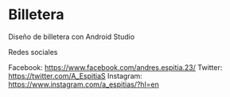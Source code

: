 # Billetera
Diseño de billetera con Android Studio

Redes sociales

Facebook: https://www.facebook.com/andres.espitia.23/
Twitter: https://twitter.com/A_EspitiaS
Instagram: https://www.instagram.com/a_espitias/?hl=en
